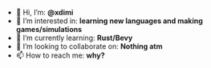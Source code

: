 - 👋 Hi, I’m: **@xdimi**
- 👀 I’m interested in: 
**learning new languages and making games/simulations**
- 🌱 I’m currently learning: 
**Rust/Bevy**
- 💞️ I’m looking to collaborate on: 
**Nothing atm**
- 📫 How to reach me: 
**why?**

<!---
xdimi/xdimi is a ✨ special ✨ repository because its `README.md` (this file) appears on your GitHub profile.
You can click the Preview link to take a look at your changes.
--->
